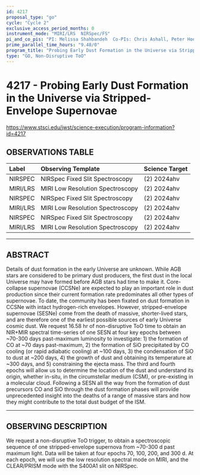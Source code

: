 ```yaml
---
id: 4217
proposal_type: "go"
cycle: "Cycle 2"
exclusive_access_period_months: 0
instrument_mode: "MIRI/LRS  NIRSpec/FS"
pi_and_co_pis: "PI: Melissa Shahbandeh  Co-PIs: Chris Ashall, Peter Hoeflich, and Eddie Baron"
prime_parallel_time_hours: "9.48/0"
program_title: "Probing Early Dust Formation in the Universe via Stripped-Envelope Supernovae"
type: "GO, Non-Disruptive ToO"
---
```

# 4217 - Probing Early Dust Formation in the Universe via Stripped-Envelope Supernovae
https://www.stsci.edu/jwst/science-execution/program-information?id=4217
## OBSERVATIONS TABLE
| Label     | Observing Template               | Science Target |
| :-------- | :------------------------------- | :------------- |
| NIRSPEC   | NIRSpec Fixed Slit Spectroscopy  | (2) 2024ahv    |
| MIRI/LRS  | MIRI Low Resolution Spectroscopy | (2) 2024ahv    |
| NIRSPEC   | NIRSpec Fixed Slit Spectroscopy  | (2) 2024ahv    |
| MIRI/LRS  | MIRI Low Resolution Spectroscopy | (2) 2024ahv    |
| NIRSPEC   | NIRSpec Fixed Slit Spectroscopy  | (2) 2024ahv    |
| MIRI/LRS  | MIRI Low Resolution Spectroscopy | (2) 2024ahv    |

---

## ABSTRACT

Details of dust formation in the early Universe are unknown. While AGB stars are considered to be primary dust producers, the first dust in the local Universe may have formed before AGB stars had time to make it. Core-collapse supernovae (CCSNe) are expected to play an important role in dust production since their current formation rate predominates all other types of supernovae. To date, the community has been fixated on dust formation in CCSNe with intact hydrogen-rich envelopes. However, stripped-envelope supernovae (SESNe) come from the death of massive, shorter-lived stars, and are therefore one of the earliest possible sources of early Universe cosmic dust. We request 16.58 hr of non-disruptive ToO time to obtain an NIR+MIR spectral time-series of one SESN at four key epochs between ~70-300 days past-maximum luminosity to investigate: 1) the formation of CO at ~70 days past-maximum, 2) the formation of SiO precipitated by CO cooling (or rapid adiabatic cooling) at ~100 days, 3) the condensation of SiO to dust at ~200 days, 4) the growth of dust and obtaining its temperature at ~300 days, and 5) constraining the ejecta mass. The third and fourth epochs will allow us to determine the location of the dust and understand its origin, whether in-situ, in the circumstellar medium (CSM), or pre-existing in a molecular cloud. Following a SESN all the way from the formation of dust precursors CO and SiO through the dust formation phases will provide unprecedented insight into the deaths of a range of massive stars and how they might contribute to the total dust budget of the ISM.

---

## OBSERVING DESCRIPTION

We request a non-disruptive ToO trigger, to obtain a spectroscopic sequence of one stripped-envelope supernova from ~70-300 d past maximum light. Data will be taken at four epochs 70, 100, 200, and 300 d. At each epoch, we will use the low resolution spectral mode on MIRI, and the CLEAR/PRISM mode with the S400A1 slit on NIRSpec.